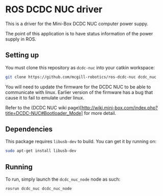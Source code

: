 # ROS DCDC NUC driver

This is a driver for the Mini-Box DCDC NUC computer power suppy.

The point of this application is to have status information of the power
supply in ROS.

## Setting up

You must clone this repository as `dcdc-nuc` into your catkin workspace:
```bash
git clone https://github.com/mcgill-robotics/ros-dcdc-nuc dcdc_nuc
```

You will need to update the firmware for the DCDC NUC to be able to communicate
with linux. Earlier version of the firmware has a bug that cause it to fail to
emulate under linux.

Refer to the (DCDC NUC wiki page)[http://wiki.mini-box.com/index.php?title=DCDC-NUC#Bootloader_Mode]
for more detail.

## Dependencies

This package requires `libusb-dev` to build. You can get it by running on:

```bash
sudo apt-get install libusb-dev
```
## Running

To run, simply launch the `dcdc_nuc_node` node as such:

```bash
rosrun dcdc_nuc dcdc_nuc_node
```
